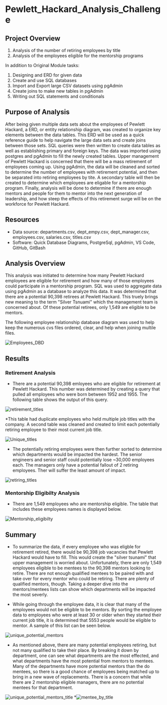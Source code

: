 # Pewlett_Hackard_Analysis_Challenge
## Project Overview

1. Analysis of the number of retiring employees by title
2. Analysis of the employees eligible for the mentorship programs

In addition to Original Module tasks:
1. Designing and ERD for given data
2. Create and use SQL databases
3. Import and Export large CSV datasets using pgAdmin
4. Create joins to make new tables in pgAdmin
5. Writing out SQL statements and conditionals

## Purpose of Analysis
After being given multiple data sets about the employees of Pewlett Hackard, a ERD, or entity relationship diagram, was created to organize key elements between the data tables. This ERD will be used as a quick reference guide to help navigate the large data sets and create joins between those sets. SQL queries were then written to create data tables as well as establishing primary and foreign keys. The data was imported using postgres and pgAdmin to fill the newly created tables. Upper management of Pewlett Hackard is concerned that there will be a mass retirement of employees coming up. Using pgAdmin, the data will be cleaned and sorted to determine the number of employees with retirement potential, and then be separated into retiring employees by tite. A secondary table will then be created to determine which employees are eligable for a mentorship program. Finally, analysis will be done to determine if there are enough mentors and people for them to mentor into the next generation of leadership, and how steep the effects of this retirement surge will be on the workforce for Pewlett Hackard.  

## Resources
* Data source: departments.csv, dept_empy.csv, dept_manager.csv, employees.csv, salaries.csv, titles.csv
* Software: Quick Database Diagrams, PostgreSql, pgAdmin, VS Code, GitHub, GitBash

 
## Analysis Overview
This analysis was initiated to determine how many Pewlett Hackard employees are eligible for retirement and how many of those employees could participate in a mentorship program. SQL was used to aggregate data using pgAdmin as a database to analyze this data. It was determined that there are a potential 90,398 retirees at Pewlett Hackard. This truely brings new meaning to the term "Silver Tsnuami" which the management team is concerned about. Of these potential retirees, only 1,549 are eligible to be mentors. 

The following employee relationship database diagram was used to help keep the numerous cvs files ordered, clear, and help when joining multile files. 

![Employees_DBD](https://user-images.githubusercontent.com/88064181/133711014-b85a9fe3-e291-47b9-b068-24012d63640a.png)

## Results 
### Retirement Analysis
* There are a potential 90,398 emloyees who are eligible for retirement at Pewlett Hackard. This number was determined by creating a query that pulled all employees who were born between 1952 and 1955. The following table shows the output of this query. 


![retirement_titles](https://user-images.githubusercontent.com/88064181/133711061-bfd460cc-169e-4f6e-9343-f72ac295e3cb.png)

*This table had duplicate employees who held multiple job titles with the company. A second table was cleaned and created to limit each potentially retiring employee to their most current job title. 

![Unique_titles](https://user-images.githubusercontent.com/88064181/133711083-2de8685c-b595-4ad2-84ed-261b030a1a95.png)


* The potentially retiring employees were then further sorted to determine which departments would be impacted the hardest. The senior engineers and senior staff could potentially lose ~30,000 employees each. The managers only have a potential fallout of 2 retiring employees. Ther will suffer the least amount of impact. 

![retiring_titles](https://user-images.githubusercontent.com/88064181/133711121-712efc81-a632-414e-a94a-337b9d7b8c4d.png)

### Mentorship Eligibilty Analysis
* There are 1,549 employees who are mentorship eligible. The table that includes these employees names is displayed below.

![Mentorship_eligibilty](https://user-images.githubusercontent.com/88064181/133711134-593ca690-bfac-466a-9f8f-e9458d5552a1.png)


## Summary
* To summarize the data, if every employee who was eligble for retirement retired, there would be 90,398 job vacancies that Pewlett Hackard would have to fill. This would create the "silver tsunami" that upper management is worried about. Unfortunately, there are only 1,549 employees eligible to be mentees to the 90,398 mentors looking to retire. There are not enough qualified mentees to be paired with and take over for every mentor who could be retiring. There are plenty of qualified mentors, though. Taking a deeper dive into the mentors/mentees lists can show which departments will be impacted the most severly.  

* While going through the employee data, it is clear that many of the employees would not be eligible to be mentors. By sorting the employee data to employees who were at least 30 or older when they started their current job title, it is determined that 5553 people would be eligible to mentor. A sample of this list can be seen below. 

![unique_potential_mentors](https://user-images.githubusercontent.com/88064181/133711170-b542e452-7d68-4aa5-88fd-ff3daefcfa39.png)

* As mentioned above, there are many potential employees retiring, but not many qualified to take their place. By breaking it down by department, one can see what departments are the most effected, and what departments have the most potential from mentors to mentees. Many of the departments have more potential mentors than the do mentees, so there is a good chance of employees being matched up to bring in a new wave of replacements. There is a concern that while there are 2 mentorship eligible managers, there are no potential mentees for that department. 

![unique_potential_mentors_title](https://user-images.githubusercontent.com/88064181/133711233-e114a478-442b-402a-95e3-71c63f51ac1d.png)
*![mentee_by_title](https://user-images.githubusercontent.com/88064181/133711241-7a304fe8-f897-474d-a3cf-99b1fce08885.png)


